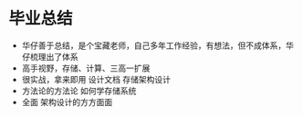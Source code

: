 # 毕业总结



- 华仔善于总结，是个宝藏老师，自己多年工作经验，有想法，但不成体系，华仔梳理出了体系
- 高手视野，存储、计算、三高一扩展
- 很实战，拿来即用 设计文档 存储架构设计
- 方法论的方法论 如何学存储系统
- 全面 架构设计的方方面面




